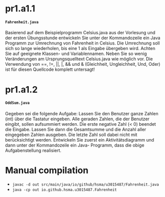 # pr1.a1.1

#### `Fahrenheit.java`

Basierend auf dem Beispielprogramm Celsius.java aus der Vorlesung und der ersten
Übungsstunde entwickeln Sie unter der Kommandozeile ein Java Programm zur Umrechnung
von Fahrenheit in Celsius. Die Umrechnung soll sich so lange wiederholen, bis eine 1 als
Eingabe übergeben wird. Achten Sie auf geeignete Klassen- und Variablennamen.
Neben Sie so wenig Veränderungen am Ursprungsquelltext Celsius.java wie möglich vor.
Die Verwendung von ==, !=, ||, |, && und & (Gleichheit, Ungleichheit, Und, Oder) ist für diesen
Quellcode komplett untersagt!

# pr1.a1.2

#### `OddSum.java`

Gegeben sei die folgende Aufgabe: Lassen Sie den Benutzer ganze Zahlen (int) über die
Tastatur eingeben. Alle geraden Zahlen, die der Benutzer eingibt, sollen aufsummiert werden.
Die erste negative Zahl (< 0) beendet die Eingabe. Lassen Sie dann die Gesamtsumme und die
Anzahl aller eingegeben Zahlen ausgeben. Die letzte Zahl soll dabei nicht mit berücksichtigt
werden.
Entwickeln Sie zuerst ein Aktivitätsdiagramm und dann unter der Kommandozeile ein Java-
Programm, dass die obige Aufgabenstellung realisiert.

# Manual compilation

- `javac -d out src/main/java/io/github/hsma/u3015487/Fahrenheit.java`
- `java -cp out io.github.hsma.u3015487.Fahrenheit`